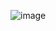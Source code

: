 ![image](https://user-images.githubusercontent.com/63996033/230407549-9be3251d-e03f-4cd5-9b62-20e6c88dcbef.png)
